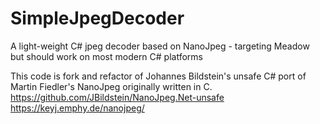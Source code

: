 # SimpleJpegDecoder
A light-weight C# jpeg decoder based on NanoJpeg - targeting Meadow but should work on most modern C# platforms 

This code is fork and refactor of Johannes Bildstein's unsafe C# port of Martin Fiedler's NanoJpeg originally written in C. 
https://github.com/JBildstein/NanoJpeg.Net-unsafe
https://keyj.emphy.de/nanojpeg/


